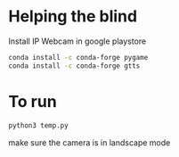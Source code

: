 # Helping the blind

Install IP Webcam in google playstore

```sh
conda install -c conda-forge pygame
conda install -c conda-forge gtts
```

# To run
```sh
python3 temp.py
```
make sure the camera is in landscape mode